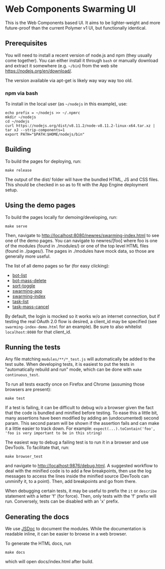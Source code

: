 # Web Components Swarming UI


This is the Web Components based UI. It aims to be lighter-weight and more
future-proof than the current Polymer v1 UI, but functionally identical.

## Prerequisites

You will need to install a recent version of node.js and npm (they usually
come together). You can either install it through `bash` or manually download
and extract it somewhere (e.g. `~/bin`) from the web site https://nodejs.org/en/download/.

The version available via apt-get is likely way way way too old.

### npm via bash

To install in the local user (as `~/nodejs` in this example), use:

    echo prefix = ~/nodejs >> ~/.npmrc
    mkdir ~/nodejs
    cd ~/nodejs
    curl https://nodejs.org/dist/v8.11.2/node-v8.11.2-linux-x64.tar.xz | tar xJ --strip-components=1
    export PATH="$PATH:$HOME/nodejs/bin"

## Building

To build the pages for deploying, run:

    make release

The output of the dist/ folder will have the bundled HTML, JS and CSS files.
This should be checked in so as to fit with the App Engine deployment setup.

## Using the demo pages

To build the pages locally for demoing/developing, run:

    make serve

Then, navigate to <http://localhost:8080/newres/swarming-index.html> to see
one of the demo pages.  You can navigate to newres/[foo] where foo is one
of the modules (found in ./modules/) or one of the top level HTML files
(found in ./pages/). The pages in ./modules have mock data, so those are
generally more useful.

The list of all demo pages so far (for easy clicking):

  - [bot-list](http://localhost:8080/newres/bot-list.html)
  - [bot-mass-delete](http://localhost:8080/newres/bot-mass-delete.html)
  - [sort-toggle](http://localhost:8080/newres/sort-toggle.html)
  - [swarming-app](http://localhost:8080/newres/swarming-app.html)
  - [swarming-index](http://localhost:8080/newres/swarming-index.html)
  - [task-list](http://localhost:8080/newres/task-list.html)
  - [task-mass-cancel](http://localhost:8080/newres/task-mass-cancel.html)

By default, the login is mocked so it works w/o an internet connection,
but if testing the real OAuth 2.0 flow is desired, a client_id may be
specified (see `swarming-index-demo.html` for an example). Be sure to also
whitelist `localhost:8080` for that client_id.

## Running the tests

Any file matching `modules/**/*_test.js` will automatically be added to the test suite.
When developing tests, it is easiest to put the tests in "automatically rebuild and run"
mode, which can be done with `make continuous_test`.

To run all tests exactly once on Firefox and Chrome (assuming those browsers are present):

    make test

If a test is failing, it can be difficult to debug w/o a browser given the fact that
the code is bundled and minified before testing. To ease this a little bit, many assertions
have been modified by adding an (undocumented) second param. This second param will be shown
if the assertion fails and can make it a little easier to track down. For example:
`expect(...).toContain('foo', 'foo is very important to be in this string)`

The easiest way to debug a failing test is to run it in a browser and use DevTools.
To facilitate that, run:

    make browser_test

and navigate to <http://localhost:9876/debug.html>. A suggested workflow to deal with the
minified code is to add a few breakpoints, then use the log messages to access the lines inside
the minified source (DevTools can unminify it, to a point). Then, add breakpoints and go from there.

When debugging certain tests, it may be useful to prefix the `it` or `describe` statement with
a letter 'f' (for force). Then, only tests with the 'f' prefix will run. Conversely, tests can
be disabled with an 'x' prefix.

## Generating the docs

We use [JSDoc](http://usejsdoc.org/) to document the modules. While the documentation is readable
inline, it can be easier to browse in a web browser.

To generate the HTML docs, run

    make docs

which will open docs/index.html after build.
